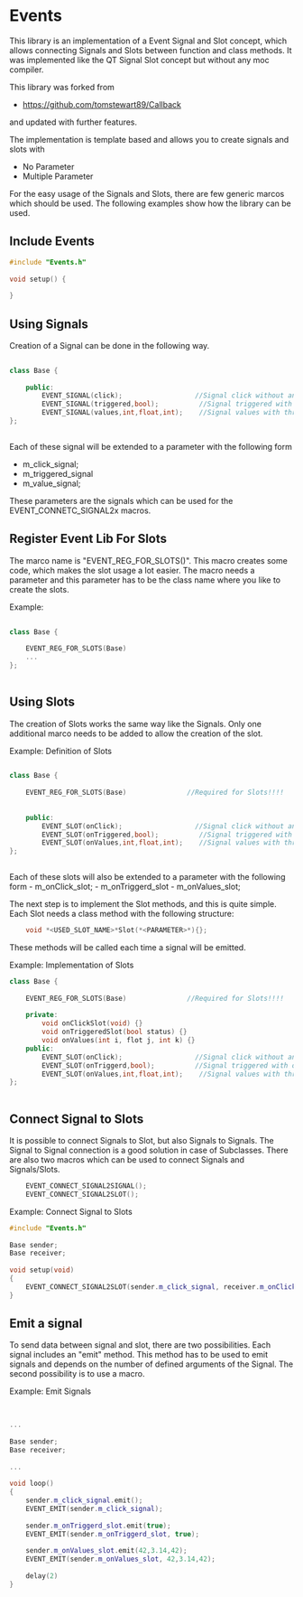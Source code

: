 # Events
 
This library is an implementation of a Event Signal and Slot concept, which allows connecting Signals and Slots between function and class methods. It was implemented like the QT Signal Slot concept but without any moc compiler.
 
This library was forked from
- https://github.com/tomstewart89/Callback
 
and updated with further features.
 
The implementation is template based and allows you to create signals and slots with
- No Parameter
- Multiple Parameter
 
For the easy usage of the Signals and Slots, there are few generic marcos which should be used.
The following examples show how the library can be used.
 
## Include Events
 
```c++
#include "Events.h"
 
void setup() {
 
}
```
 
## Using Signals
 
Creation of a Signal can be done in the following way.
 
```c++
 
class Base {
 
    public:
        EVENT_SIGNAL(click);                  //Signal click without any parameter
        EVENT_SIGNAL(triggered,bool);          //Signal triggered with one parameter
        EVENT_SIGNAL(values,int,float,int);    //Signal values with three parameter
};
 
```
Each of these signal will be extended to a parameter with the following form
- m_click_signal;
- m_triggered_signal
- m_value_signal;
 
These parameters are the signals which can be used for the EVENT_CONNETC_SIGNAL2x macros.
 
## Register Event Lib For Slots
 
The marco name is "EVENT_REG_FOR_SLOTS()".
This macro creates some code, which makes the slot usage a lot easier. The macro needs a parameter and this parameter has to be the class name where you like to create the slots.
 
Example:
```c++
 
class Base {
 
    EVENT_REG_FOR_SLOTS(Base)
    ...
};
 
```
 
## Using Slots
 
The creation of Slots works the same way like the Signals. Only one additional marco needs to be added to allow the creation of the slot.
 
Example: Definition of Slots
```c++
 
class Base {
 
    EVENT_REG_FOR_SLOTS(Base)               //Required for Slots!!!!
   
 
    public:
        EVENT_SLOT(onClick);                  //Signal click without any parameter
        EVENT_SLOT(onTriggered,bool);          //Signal triggered with one parameter
        EVENT_SLOT(onValues,int,float,int);    //Signal values with three parameter
};
 
```
Each of these slots will also be extended to a parameter with the following form
    - m_onClick_slot;
    - m_onTriggerd_slot
    - m_onValues_slot;
 
The next step is to implement the Slot methods, and this is quite simple. Each Slot needs a class method with the following structure:
 
```c++
    void *<USED_SLOT_NAME>*Slot(*<PARAMETER>*){};
```
 
These methods will be called each time a signal will be emitted.
 
Example: Implementation of Slots
```c++
class Base {
 
    EVENT_REG_FOR_SLOTS(Base)               //Required for Slots!!!!
   
    private:
        void onClickSlot(void) {}
        void onTriggeredSlot(bool status) {}
        void onValues(int i, flot j, int k) {}
    public:
        EVENT_SLOT(onClick);                  //Signal click without any parameter
        EVENT_SLOT(onTriggerd,bool);          //Signal triggered with one parameter
        EVENT_SLOT(onValues,int,float,int);    //Signal values with three parameter
};
 
```
 
## Connect Signal to Slots
 
It is possible to connect Signals to Slot, but also Signals to Signals. The Signal to Signal connection is a good solution in case of Subclasses. There are also two macros which can be used to connect Signals and Signals/Slots.
 
```c++
    EVENT_CONNECT_SIGNAL2SIGNAL();
    EVENT_CONNECT_SIGNAL2SLOT();
```
 
Example: Connect Signal to Slots
 
```c++
#include "Events.h"
 
Base sender;
Base receiver;
 
void setup(void)
{
    EVENT_CONNECT_SIGNAL2SLOT(sender.m_click_signal, receiver.m_onClick_slot);
}
```
 
 
## Emit a signal
 
To send data between signal and slot, there are two possibilities. Each signal includes an "emit" method. This method has to be used to emit signals and depends on the number of defined arguments of the Signal. The second possibility is to use a macro.
 
Example: Emit Signals
 
```c++
 
 
...
 
Base sender;
Base receiver;
 
...
 
void loop()
{
    sender.m_click_signal.emit();
    EVENT_EMIT(sender.m_click_signal);  
 
    sender.m_onTriggerd_slot.emit(true);
    EVENT_EMIT(sender.m_onTriggerd_slot, true);
 
    sender.m_onValues_slot.emit(42,3.14,42);
    EVENT_EMIT(sender.m_onValues_slot, 42,3.14,42);
 
    delay(2)
}
 
```
